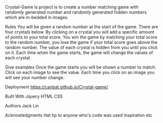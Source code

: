 Crystal-Game
Is project is to create a number matching game with randomly generated number and randomly generated hidden numbers which are in-bedded in images.

Rules
You will be given a random number at the start of the game.
There are four crystals below. By clicking on a crystal you will add a specific amount of points to your total score.
You win the game by matching your total score to the random number, you lose the game if your total score goes above the random number.
The value of each crystal is hidden from you until you click on it.
Each time when the game starts, the game will change the values of each crystal.

Give examples
Once the game starts you will be shown a number to match. Click on each image to see the value.
Each time you click on an image you will see your number change.

Deployment
https://canbat.github.io/Crystal-game/

Built With
Jquery 
HTML 
CSS 

Authors
Jack Lin

Acknowledgments
Hat tip to anyone who's code was used
Inspiration
etc

